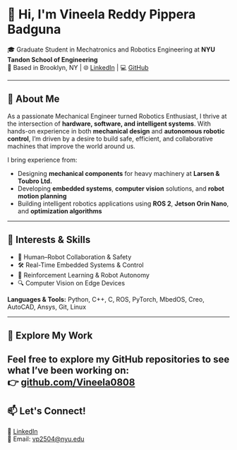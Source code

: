 # 👋 Hi, I'm Vineela Reddy Pippera Badguna

🎓 Graduate Student in Mechatronics and Robotics Engineering at **NYU Tandon School of Engineering**  
📍 Based in Brooklyn, NY | 🌐 [LinkedIn](https://www.linkedin.com/in/vineelareddypb/) | 💻 [GitHub](https://github.com/Vineela0808)

---

## 🔧 About Me

As a passionate Mechanical Engineer turned Robotics Enthusiast, I thrive at the intersection of **hardware, software, and intelligent systems**. With hands-on experience in both **mechanical design** and **autonomous robotic control**, I’m driven by a desire to build safe, efficient, and collaborative machines that improve the world around us.

I bring experience from:
- Designing **mechanical components** for heavy machinery at **Larsen & Toubro Ltd.**
- Developing **embedded systems**, **computer vision** solutions, and **robot motion planning**
- Building intelligent robotics applications using **ROS 2**, **Jetson Orin Nano**, and **optimization algorithms**

---


## 🧠 Interests & Skills

- 🤖 Human–Robot Collaboration & Safety
- 🛠️ Real-Time Embedded Systems & Control
- 🧠 Reinforcement Learning & Robot Autonomy
- 🔍 Computer Vision on Edge Devices

**Languages & Tools:** Python, C++, C, ROS, PyTorch, MbedOS, Creo, AutoCAD, Ansys, Git, Linux

---
## 📂 Explore My Work

Feel free to explore my GitHub repositories to see what I’ve been working on:  
👉 [github.com/Vineela0808]( https://github.com/Vineela0808?tab=repositories )
---

## 📫 Let's Connect!

🔗 [LinkedIn](https://www.linkedin.com/in/vineelareddypb/)  
📧 Email: vp2504@nyu.edu  


